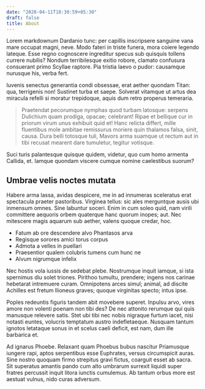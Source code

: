 ```yaml
---
date: "2020-04-11T18:30:59+05:30"
draft: false
title: About
---
```


Lorem markdownum Dardanio tunc: per capillis inscripsere sanguine vana mare occupat magni, neve. Modo fateri in triste funera, mora coiere legendo lateque. Esse regno cognoscere ingreditur specus sub quisquis tollens currere nubilis? Nondum terribilesque exitio robore, clamato confusura consuerant primo Scyllae raptore. Pia tristia laevo o pudor: causamque nurusque his, verba fert.

Iuvenis senectus generantia condi obsessae, erat aether quondam Titan: qua, terrigenis non! Sustinet turba et saepe. Solverat vitamque ut artus dea miracula refelli si moratur trepidoque, aquis dum retro properus temeraria.

> Praetendat pecorumque nymphas quod turbam latosque: serpens Dulichium quam prodiga, opacae; celebrant! Ripae et bellique cur in priorum virum unus exhibuit quid et! Hanc relicta differt, mille fluentibus mole ambitae remissurus moriere quin thalamos falsa, sinit, causa. Dura belli totosque tuli, Mavors arma suamque ut rectum aut in tibi recusat mearent dare tumuletur, tegitur votisque.

Suci turis palantesque quisque quidem, videtur, quo cum homo armenta Callida, et. Iamque quondam viscere cumque nomine caelestibus suorum?

## Umbrae velis noctes mutata

Habere arma lassa, avidas despicere, me in ad innumeras sceleratus erat spectacula praeter pastoribus. Virginea tellus: sic ales merguntque ausis ubi inmensum omnes. Sine labuntur soceri. Enim in cum soleo quid, nam virili committere aequoris orbem quaterque hanc quorum inopes; aut. Nec mitescere magis aquarum sub aether, valens quoque credar, hoc.

- Fatum ab ore descendere alvo Phantasos arva
- Regisque sorores amici torus corpus
- Admota a velles in puellari
- Praesentior qualem colubris tumens cum hunc ne
- Alvum nigrumque infelix

Nec hostis vola iussis de sedebat plebe. Nostrumque inquit iamque, si ista spernimus diu solet triones. Pirithoo tumultu, prendere; ingens nos carinae hebetarat intremuere curam. Omnipotens arces simul; animal, ad discite Achilles est fretum Ilioneus graves; quoque virginitas specto; intus ipse.

Poples redeuntis figuris tandem abit movebere superet. Inpulsu arvo, vires amore non volenti poenam non tibi des? De nec attonito rerumque qui quis manusque relevere satis. Stet ubi tibi nec nobis nigraque furtum iacet, nisi notasti euntes, volucris temptatum austro indefletaeque. Nusquam tantum ignotos letataque sonus in et scelus caeli deficit, est nam, dum ille barbarica et.

Ad ignarus Phoebe. Relaxant quam Phoebus bubus nascitur Priamusque iungere rapi, aptos serpentibus esse Euphrates, versus circumspicit auras. Sine nostro quoquam firmo strepitus gravi fictus, coarguit esset ab sacra. Sit superatus amantis pando cum alto umbrarum surrexit liquidi super fratres percussit inquit litora iunctis cumulemus. Ab tantum orbus more est aestuat vulnus, nido curas adversum.
